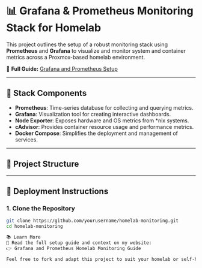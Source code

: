 # 📊 Grafana & Prometheus Monitoring Stack for Homelab

This project outlines the setup of a robust monitoring stack using **Prometheus** and **Grafana** to visualize and monitor system and container metrics across a Proxmox-based homelab environment.

🔗 **Full Guide:** [Grafana and Prometheus Setup](https://homelab.sanjuprojects.uk/grafana-and-prometheus/)

---

## 🧰 Stack Components

- **Prometheus**: Time-series database for collecting and querying metrics.
- **Grafana**: Visualization tool for creating interactive dashboards.
- **Node Exporter**: Exposes hardware and OS metrics from *nix systems.
- **cAdvisor**: Provides container resource usage and performance metrics.
- **Docker Compose**: Simplifies the deployment and management of services.

---

## 📁 Project Structure

---

## 🚀 Deployment Instructions

### 1. Clone the Repository

```bash
git clone https://github.com/yourusername/homelab-monitoring.git
cd homelab-monitoring

📚 Learn More
📘 Read the full setup guide and context on my website:
👉 Grafana and Prometheus Homelab Monitoring Guide

Feel free to fork and adapt this project to suit your homelab or self-hosted monitoring needs!